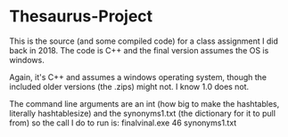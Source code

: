 # Thesaurus-Project
This is the source (and some compiled code) for a class assignment I did back in 2018. The code is C++ and the final version assumes the OS is windows.

Again, it's C++ and assumes a windows operating system, though the included older versions (the .zips) might not. I know 1.0 does not.

The command line arguments are an int (how big to make the hashtables, literally hashtablesize) and the synonyms1.txt (the dictionary for it to pull from)
so the call I do to run is:
finalvinal.exe 46 synonyms1.txt
